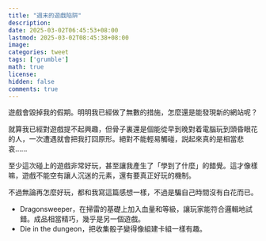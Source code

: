 ```yaml
---
title: "週末的遊戲陷阱"
description: 
date: 2025-03-02T06:45:53+08:00
lastmod: 2025-03-02T08:45:38+08:00
image: 
categories: tweet
tags: ['grumble']
math: true
license: 
hidden: false
comments: true
---
```


遊戲會毀掉我的假期。明明我已經做了無數的措施，怎麼還是能發現新的網站呢？

就算我已經對遊戲提不起興趣，但骨子裏還是個能從早到晚對着電腦玩到頭昏眼花的人，一次遭遇就會把我打回原形。絕對不能輕易觸碰，説起來真的是相當悲哀……

至少這次碰上的遊戲非常好玩，甚至讓我產生了「學到了什麼」的錯覺。這才像樣嘛，遊戲不能空有讓人沉迷的元素，還有要真正好玩的機制。

不過無論再怎麼好玩，都和我寫這篇感想一樣，不過是騙自己時間沒有白花而已。

- Dragonsweeper，在掃雷的基礎上加入血量和等級，讓玩家能符合邏輯地試錯。成品相當精巧，幾乎是另一個遊戲。
- Die in the dungeon，把收集骰子變得像組建卡組一樣有趣。


